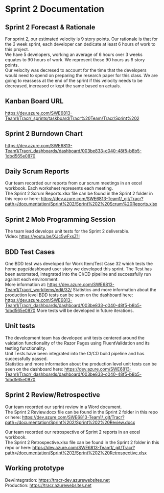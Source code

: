 # Sprint 2 Documentation

## Sprint 2 Forecast & Rationale
For sprint 2, our estimated velocity is 9 story points. Our rationale is that for the 3 week sprint, each developer can dedicate at least 6 hours of work to this project.  
We have 5 developers, working an average of 6 hours over 3 weeks equates to 90 hours of work. We represent those 90 hours as 9 story points.  
Our velocity was decresed to account for the time that the developers would need to spend on preparing the research paper for this class.
We are going to reassess at the end of the sprint if this velocity needs to be decreased, increased or kept the same based on actuals.

## Kanban Board URL
https://dev.azure.com/SWE6813-Team1/Tracr/_sprints/taskboard/Tracr%20Team/Tracr/Sprint%202

## Sprint 2 Burndown Chart
https://dev.azure.com/SWE6813-Team1/Tracr/_dashboards/dashboard/003be833-c040-48f5-b8b5-1dbd565e0870

## Daily Scrum Reports
Our team recorded our reports from our scrum meetings in an excel workbook. Each worksheet represents each meeting.  
The Sprint 2 Scrum Reports.xlsx file can be found in the Sprint 2 folder in this repo or here: https://dev.azure.com/SWE6813-Team1/_git/Tracr?path=/documentation/Sprint%202/Sprint%202%20Scrum%20Reports.xlsx

## Sprint 2 Mob Programming Session
The team lead develops unit tests for the Sprint 2 deliverable.  
Video: https://youtu.be/XJc5wFxsZ1I

## BDD Test Cases
One BDD test was developed for Work Item/Test Case 32 which tests the home page/dashboard user story we developed this sprint. The Test has been automated, integrated into the CI/CD pipeline and successfully run against each environment.  
More information at: https://dev.azure.com/SWE6813-Team1/Tracr/_workitems/edit/32/
Statistics and more information about the production level BDD tests can be seen on the dashboard here: https://dev.azure.com/SWE6813-Team1/Tracr/_dashboards/dashboard/003be833-c040-48f5-b8b5-1dbd565e0870
More tests will be developed in future iterations.

## Unit tests
The development team has developed unit tests centered around the vaidation functionality of the Razor Pages using FluentValidation and its testing functionality.  
Unit Tests have been integrated into the CI/CD build pipeline and has successfully passed.  
Statistics and more information about the production level unit tests can be seen on the dashboard here: https://dev.azure.com/SWE6813-Team1/Tracr/_dashboards/dashboard/003be833-c040-48f5-b8b5-1dbd565e0870

## Sprint 2 Review/Retrospective
Our team recorded our sprint review in a Word document.  
The Sprint 2 Review.docx file can be found in the Sprint 2 folder in this repo or here: https://dev.azure.com/SWE6813-Team1/_git/Tracr?path=/documentation/Sprint%202/Sprint%202%20Review.docx
  
Our team recorded our retrospective of Sprint 2 reports in an excel workbook.  
The Sprint 2 Retrospective.xlsx file can be found in the Sprint 2 folder in this repo or here: https://dev.azure.com/SWE6813-Team1/_git/Tracr?path=/documentation/Sprint%202/Sprint%202%20Retrospective.xlsx

## Working prototype  
Dev/Integration: https://tracr-dev.azurewebsites.net     
Production: https://tracr.azurewebsites.net